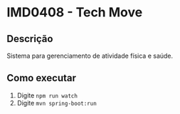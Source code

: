 # IMD0408 - Tech Move

## Descrição
Sistema para gerenciamento de atividade física e saúde.

## Como executar
1. Digite `npm run watch`
2. Digite `mvn spring-boot:run`
